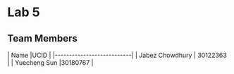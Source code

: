 # Lab 5

## Team Members
| Name       |UCID               |
|---------------------------|
| Jabez Chowdhury | 30122363  |
| Yuecheng Sun |30180767 |